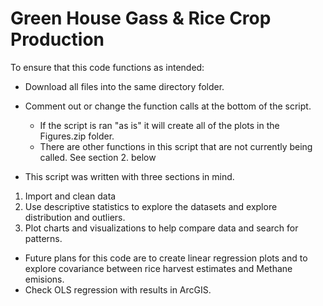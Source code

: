 # Green House Gass & Rice Crop Production

To ensure that this code functions as intended:

- Download all files into the same directory folder.
- Comment out or change the function calls at the bottom of the script.  
    - If the script is ran "as is" it will create all of the plots in the Figures.zip folder.
    - There are other functions in this script that are not currently being called.  See section 2. below
    
    
- This script was written with three sections in mind. 
 1. Import and clean data
 2. Use descriptive statistics to explore the datasets and explore distribution and outliers.
 3. Plot charts and visualizations to help compare data and search for patterns.

- Future plans for this code are to create linear regression plots and to explore covariance between rice harvest estimates and Methane emisions.
- Check OLS regression with results in ArcGIS.
